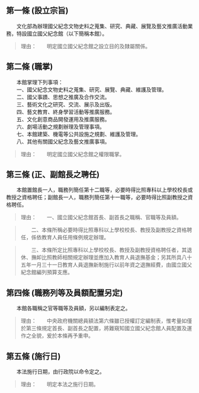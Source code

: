 第一條 (設立宗旨)
-----------------
　　文化部為辦理國父紀念文物史料之蒐集、研究、典藏、展覽及藝文推廣活動業務，特設國立國父紀念館（以下簡稱本館）。  
> 理由：　　明定國立國父紀念館之設立目的及隸屬關係。



第二條 (職掌)
-------------
　　本館掌理下列事項：  
　　一、國父紀念文物史料之蒐集、研究、展覽、典藏、維護及管理。  
　　二、國父事蹟、思想之推廣及合作交流。  
　　三、藝術文化之研究、交流、展示及出版。  
　　四、藝文教育、終身學習活動等推廣服務。  
　　五、文化創意商品開發運用及推廣服務。  
　　六、劇場活動之規劃辦理及管理事項。  
　　七、本館建築、機電等公共設施之規劃、維護及管理。  
　　八、其他有關國父紀念及藝文推廣事項。  
> 理由：　　明定國立國父紀念館之權限職掌。



第三條 (正、副館長之聘任)
-------------------------
　　本館置館長一人，職務列簡任第十二職等，必要時得比照專科以上學校校長或教授之資格聘任；副館長一人，職務列簡任第十一職等，必要時得比照副教授之資格聘任。  
> 理由：　　一、國立國父紀念館首長、副首長之職稱、官職等及員額。

> 　　二、本條所稱必要時得比照專科以上學校校長、教授及副教授之資格聘任，係依教育人員任用條例規定辦理。

> 　　三、本條所定比照專科以上學校校長、教授及副教授資格聘任者，其退休、撫卹比照教師相關規定辦理並應加入教育人員退撫基金；另其所具八十五年一月三十一日教育人員退撫新制施行以前年資之退撫經費，由國立國父紀念館編列預算支應。



第四條 (職務列等及員額配置另定)
-------------------------------
　　本館各職稱之官等職等及員額，另以編制表定之。  
> 理由：　　中央政府機關總員額法第六條雖已授權訂定編制表，惟考量如僅於第三條規定首長、副首長之配置，將難窺知國立國父紀念館人員配置及運作之全貌，爰於本條再予重申。



第五條 (施行日)
---------------
　　本法施行日期，由行政院以命令定之。  
> 理由：　　明定本法之施行日期。